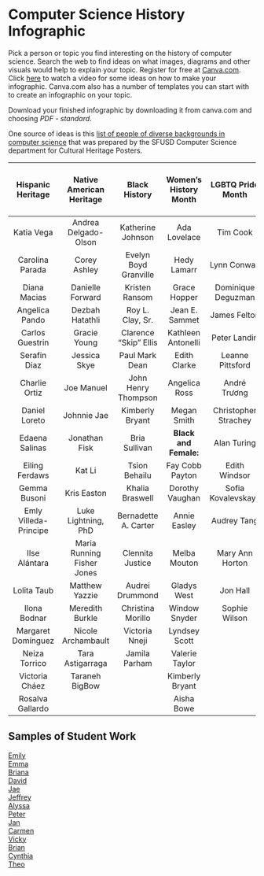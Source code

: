 # Computer Science History Infographic
Pick a person or topic you find interesting on the history of computer science. Search the web to find ideas on what images, diagrams and other visuals would help to explain your topic. Register for free at [Canva.com](http://www.canva.com). Click [here](https://www.youtube.com/watch?v=W1v3ILOnfGs) to watch a video for some ideas on how to make your infographic. Canva.com also has a number of templates you can start with to create an infographic on your topic.
 
Download your finished infographic by downloading it from canva.com and choosing *PDF - standard*. 

One source of ideas is this [list of people of diverse backgrounds in computer science](https://sites.google.com/sfusd.edu/csplc/resources/cultural-heritage?authuser=0) that was prepared by the SFUSD Computer Science department for Cultural Heritage Posters.

| Hispanic Heritage  | Native American Heritage | Black History        | Women’s History Month | LGBTQ Pride Month | Asian & Pacific Islander Heritage Month 							
| :----:             |    :----:                |        :----:        |:----:                 |    :----:         |      :----:        |							
| Katia Vega         | Andrea Delgado-Olson     |  Katherine Johnson   | Ada Lovelace          | Tim Cook          | Chieko Asakawa    |							
| Carolina Parada    | Corey Ashley             | Evelyn Boyd Granville| Hedy Lamarr           | Lynn Conway       | Yukihiro Matsumoto 					
|Diana Macias|	Danielle Forward	|Kristen Ransom	|Grace Hopper|	Dominique Deguzman|	Shigeru Miyamot		|	
|Angelica Pando|	Dezbah Hatathli|	Roy L. Clay, Sr.|	Jean E. Sammet|	James Felton| Keith	Sundar Pichai	|	
|Carlos Guestrin|	Gracie Young|	Clarence “Skip” Ellis|	Kathleen Antonelli|	Peter Landin	|Ruchi Sanghvi		|
|Serafin Diaz|	Jessica Skye| Paul	Mark Dean|	Edith Clarke|	Leanne Pittsford|	Anne Aaron		|
|Charlie Ortiz|	Joe Manuel|	John Henry Thompson	|	Angelica Ross|	André Trương| Trọng Thi		|
|Daniel Loreto	|Johnnie Jae	|Kimberly Bryant|	Megan Smith| Christopher Strachey|	Zhang Yiming		|
|Edaena Salinas	|Jonathan Fisk	|Bria Sullivan|**Black and Female:** |	Alan Turing|Xiaoyuan Tu		|
|Eiling Ferdaws|	Kat Li|	Tsion Behailu|	Fay Cobb Payton|	Edith Windsor	|Kanchana Kanchanasut		|
|Gemma Busoni|	Kris Easton|	Khalia Braswell|	Dorothy Vaughan	|	Sofia Kovalevskaya | Feng-Hsiung Hsu		|
|Emly Villeda-Principe|	Luke Lightning, PhD	|Bernadette A. Carter|	Annie Easley|	Audrey Tang	|	|	
|Ilse Alántara|	Maria Running Fisher Jones|	Clennita Justice	|Melba Mouton|	Mary Ann Horton	||	
|Lolita Taub|	Matthew Yazzie|	Audrei Drummond|	Gladys West|	Jon Hall	|		
|Ilona Bodnar|	Meredith Burkle|	Christina Morillo	|Window Snyder|	Sophie Wilson	|		
|Margaret Domínguez|	Nicole Archambault|	Victoria Nneji	|Lyndsey Scott|			|	
|Neiza Torrico|	Tara Astigarraga	|Jamila Parham|	Valerie Taylor|		|	
|Victoria Cháez|	Taraneh BigBow	| |	Kimberly Bryant	|			
|Rosalva Gallardo	| |		|Aisha Bowe		|		

</sub>

Samples of Student Work
----------------------
[Emily](EmilyGraceHopper.pdf)   
[Emma](EmmaAlanTuring.pdf)  
[Briana](BrianaMargaretHamilton.pdf)   
[David](DavidGeorgeBoole.pdf)   
[Jae](JaeKatherineJohnson.pdf)   
[Jeffrey](JeffreyKonradZuse.pdf)   
[Alyssa](AlyssaAdaLovelace.pdf)   
[Peter](PeterTimBerners-Lee.pdf)  
[Jan](JanPDP.pdf)   
[Carmen](CarminMOUSE.pdf)   
[Vicky](VickyHealthInformatics.pdf)   
[Brian](BrianPunchCards.pdf)   
[Cynthia](CynthiaJacquardLoom.pdf)   
[Theo](TheoBabbage.pdf)   
 
